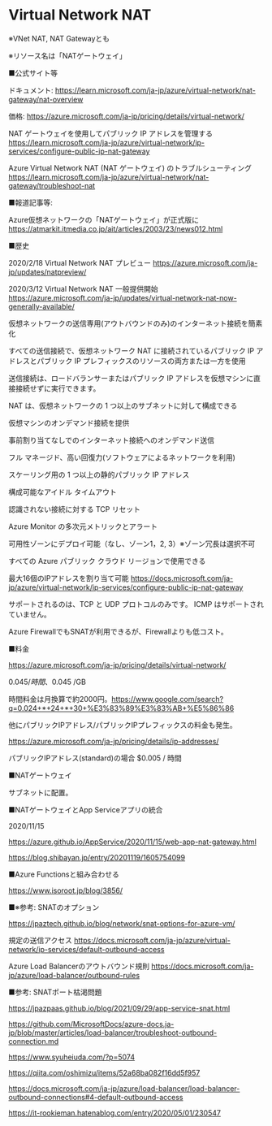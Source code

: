 # Virtual Network NAT

※VNet NAT, NAT Gatewayとも

※リソース名は「NATゲートウェイ」

■公式サイト等

ドキュメント:
https://learn.microsoft.com/ja-jp/azure/virtual-network/nat-gateway/nat-overview

価格:
https://azure.microsoft.com/ja-jp/pricing/details/virtual-network/

NAT ゲートウェイを使用してパブリック IP アドレスを管理する
https://learn.microsoft.com/ja-jp/azure/virtual-network/ip-services/configure-public-ip-nat-gateway

Azure Virtual Network NAT (NAT ゲートウェイ) のトラブルシューティング
https://learn.microsoft.com/ja-jp/azure/virtual-network/nat-gateway/troubleshoot-nat

■報道記事等:

Azure仮想ネットワークの「NATゲートウェイ」が正式版に
https://atmarkit.itmedia.co.jp/ait/articles/2003/23/news012.html

■歴史

2020/2/18 Virtual Network NAT プレビュー
https://azure.microsoft.com/ja-jp/updates/natpreview/

2020/3/12 Virtual Network NAT 一般提供開始
https://azure.microsoft.com/ja-jp/updates/virtual-network-nat-now-generally-available/


仮想ネットワークの送信専用(アウトバウンドのみ)のインターネット接続を簡素化

すべての送信接続で、仮想ネットワーク NAT に接続されているパブリック IP アドレスとパブリック IP プレフィックスのリソースの両方または一方を使用

送信接続は、ロードバランサーまたはパブリック IP アドレスを仮想マシンに直接接続せずに実行できます。

NAT は、仮想ネットワークの 1 つ以上のサブネットに対して構成できる

仮想マシンのオンデマンド接続を提供

事前割り当てなしでのインターネット接続へのオンデマンド送信 

フル マネージド、高い回復力(ソフトウェアによるネットワークを利用) 

スケーリング用の 1 つ以上の静的パブリック IP アドレス 

構成可能なアイドル タイムアウト 

認識されない接続に対する TCP リセット 

Azure Monitor の多次元メトリックとアラート 

可用性ゾーンにデプロイ可能（なし、ゾーン1，2, 3）※ゾーン冗長は選択不可

すべての Azure パブリック クラウド リージョンで使用できる

最大16個のIPアドレスを割り当て可能 https://docs.microsoft.com/ja-jp/azure/virtual-network/ip-services/configure-public-ip-nat-gateway

サポートされるのは、TCP と UDP プロトコルのみです。 ICMP はサポートされていません。

Azure FirewallでもSNATが利用できるが、Firewallよりも低コスト。

■料金

https://azure.microsoft.com/ja-jp/pricing/details/virtual-network/

$0.045 / 時間、$0.045 /GB

時間料金は月換算で約2000円。https://www.google.com/search?q=0.024+*+24+*+30+%E3%83%89%E3%83%AB+%E5%86%86

他にパブリックIPアドレス/パブリックIPプレフィックスの料金も発生。

https://azure.microsoft.com/ja-jp/pricing/details/ip-addresses/

パブリックIPアドレス(standard)の場合 $0.005 / 時間

■NATゲートウェイ

サブネットに配置。

■NATゲートウェイとApp Serviceアプリの統合

2020/11/15

https://azure.github.io/AppService/2020/11/15/web-app-nat-gateway.html

https://blog.shibayan.jp/entry/20201119/1605754099


■Azure Functionsと組み合わせる

https://www.isoroot.jp/blog/3856/

■※参考: SNATのオプション

https://jpaztech.github.io/blog/network/snat-options-for-azure-vm/

規定の送信アクセス
https://docs.microsoft.com/ja-jp/azure/virtual-network/ip-services/default-outbound-access

Azure Load Balancerのアウトバウンド規則
https://docs.microsoft.com/ja-jp/azure/load-balancer/outbound-rules

■参考: SNATポート枯渇問題

https://jpazpaas.github.io/blog/2021/09/29/app-service-snat.html

https://github.com/MicrosoftDocs/azure-docs.ja-jp/blob/master/articles/load-balancer/troubleshoot-outbound-connection.md

https://www.syuheiuda.com/?p=5074

https://qiita.com/oshimizu/items/52a68ba082f16dd5f957

https://docs.microsoft.com/ja-jp/azure/load-balancer/load-balancer-outbound-connections#4-default-outbound-access

https://it-rookieman.hatenablog.com/entry/2020/05/01/230547
